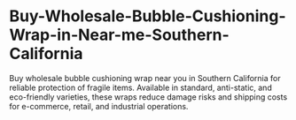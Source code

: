 # Buy-Wholesale-Bubble-Cushioning-Wrap-in-Near-me-Southern-California
Buy wholesale bubble cushioning wrap near you in Southern California for reliable protection of fragile items. Available in standard, anti-static, and eco-friendly varieties, these wraps reduce damage risks and shipping costs for e-commerce, retail, and industrial operations.
